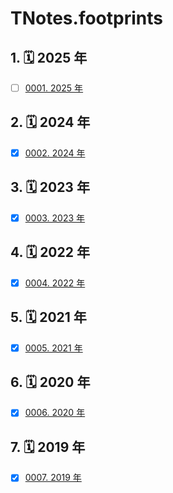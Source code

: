 # TNotes.footprints


## 1. 🗓 2025 年

- [ ] [0001. 2025 年](https://tdahuyou.github.io/TNotes.footprints/notes/0001.%202025%20%E5%B9%B4/README)


## 2. 🗓 2024 年

- [x] [0002. 2024 年](https://tdahuyou.github.io/TNotes.footprints/notes/0002.%202024%20%E5%B9%B4/README)


## 3. 🗓 2023 年

- [x] [0003. 2023 年](https://tdahuyou.github.io/TNotes.footprints/notes/0003.%202023%20%E5%B9%B4/README)


## 4. 🗓 2022 年

- [x] [0004. 2022 年](https://tdahuyou.github.io/TNotes.footprints/notes/0004.%202022%20%E5%B9%B4/README)


## 5. 🗓 2021 年

- [x] [0005. 2021 年](https://tdahuyou.github.io/TNotes.footprints/notes/0005.%202021%20%E5%B9%B4/README)


## 6. 🗓 2020 年

- [x] [0006. 2020 年](https://tdahuyou.github.io/TNotes.footprints/notes/0006.%202020%20%E5%B9%B4/README)


## 7. 🗓 2019 年

- [x] [0007. 2019 年](https://tdahuyou.github.io/TNotes.footprints/notes/0007.%202019%20%E5%B9%B4/README)

